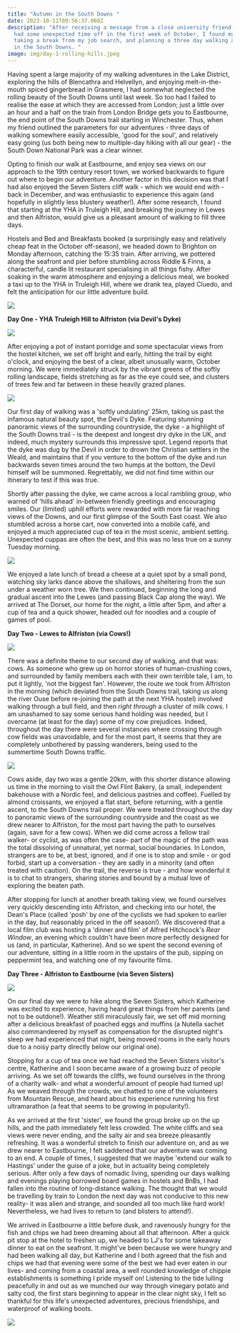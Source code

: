 ```yaml
---
title: "Autumn in the South Downs "
date: 2023-10-11T09:56:37.060Z
description: "After receiving a message from a close university friend that they
  had some unexpected time off in the first week of October, I found myself
  taking a break from my job search, and planning a three day walking adventure
  in the South Downs. "
image: img/day-1-rolling-hills.jpeg
---
```

Having spent a large majority of my walking adventures in the Lake District, exploring the hills of Blencathra and Helvellyn, and enjoying melt-in-the-mouth spiced gingerbread in Grasmere, I had somewhat neglected the rolling beauty of the South Downs until last week. So too had I failed to realise the ease at which they are accessed from London; just a little over  an hour and a half on the train from London Bridge gets you to Eastbourne, the end point of the South Downs trail starting in Winchester. Thus, when my friend outlined the parameters for our adventures - three days of walking somewhere easily accessible, 'good for the soul', and relatively easy going (us both being new to multiple-day hiking with all our gear) - the South Down National Park was a clear winner.

Opting to finish our walk at Eastbourne, and enjoy sea views on our approach to the 19th century resort town, we worked backwards to figure out where to begin our adventure. Another factor in this decision was that I had also enjoyed the Seven Sisters cliff walk - which we would end with - back in December, and was enthusiastic to experience this again (and hopefully in slightly less blustery weather!). After some research, I found that starting at the YHA in Truleigh Hill, and breaking the journey in Lewes and then Alfriston, would give us a pleasant amount of walking to fill three days. 

Hostels and Bed and Breakfasts booked (a surprisingly easy and relatively cheap feat in the October off-season), we headed down to Brighton on Monday afternoon, catching the 15:35 train. After arriving, we pottered along the seafront and pier before stumbling across Riddle & Finns, a characterful, candle lit restaurant specialising in all things fishy. After soaking in the warm atmosphere and enjoying a delicious meal, we booked a taxi up to the YHA in Truleigh Hill, where we drank tea, played Cluedo, and felt the anticipation for our little adventure build.

![](img/riddle-and-finns.jpeg)

**Day One - YHA Truleigh Hill to Alfriston (via Devil's Dyke)**

![](img/day-1-start.jpeg)

After enjoying a pot of instant porridge and some spectacular views from the hostel kitchen, we set off bright and early, hitting the trail by eight o'clock, and enjoying the best of a clear, albeit unusually warm, October morning. We were immediately struck by the vibrant greens of the softly rolling landscape, fields stretching as far as the eye could see, and clusters of trees few and far between in these heavily grazed planes.

![](img/screenshot-35-.png)

Our first day of walking was a 'softly undulating' 25km, taking us past the infamous natural beauty spot, the Devil's Dyke. Featuring stunning panoramic views of the surrounding countryside, the dyke - a highlight of the South Downs trail - is the deepest and longest dry dyke in the UK, and indeed, much mystery surrounds this impressive spot. Legend reports that the dyke was dug by the Devil in order to drown the Christian settlers in the Weald, and maintains that if you venture to the bottom of the dyke and run backwards seven times around the two humps at the bottom, the Devil himself will be summoned. Regrettably, we did not find time within our itinerary to test if this was true. 

Shortly after passing the dyke, we came across a local rambling group, who warned of 'hills ahead' in-between friendly greetings and encouraging smiles. Our (limited) uphill efforts were rewarded with more far reaching views of the Downs, and our first glimpse of the South East coast. We also stumbled across a horse cart, now converted into a mobile café, and enjoyed a much appreciated cup of tea in the most scenic, ambient setting. Unexpected cuppas are often the best, and this was no less true on a sunny Tuesday morning.

![](img/day-1-lunch-spot.jpeg)

We enjoyed a  late lunch of bread a cheese at a quiet spot by a small pond, watching sky larks dance above the shallows, and sheltering from the sun under a weather worn tree. We then continued, beginning the long and gradual ascent into the Lewes (and passing Black Cap along the way). We arrived at The Dorset, our home for the night, a little after 5pm, and after a cup of tea and a quick shower, headed out for noodles and a couple of games of pool.

**Day Two - Lewes to Alfriston (via Cows!)**

![](img/day-2-cow-field.jpeg)

There was a definite theme to our second day of walking, and that was: cows. As someone who grew up on horror stories of human-crushing cows, and surrounded by family members each with their own terrible tale, I am, to put it lightly, 'not the biggest fan'. However, the route we took from Alfriston in the morning (which deviated from the South Downs trail, taking us along the river Ouse before re-joining the path at the next YHA hostel) involved walking through a bull field, and then *right through* a cluster of milk cows. I am unashamed to say some serious hand holding was needed, but I overcame (at least for the day) some of my cow prejudices. Indeed, throughout the day there were several instances where crossing through cow fields was unavoidable, and for the most part, it seems that they are completely unbothered by passing wanderers, being used to the summertime South Downs traffic.

![](img/screenshot-36-.png)

Cows aside, day two was a gentle 20km, with this shorter distance allowing us time in the morning to visit the Owl Flint Bakery, (a small, independent bakehouse with a Nordic feel, and delicious pastries and coffee). Fuelled by almond croissants, we enjoyed a flat start, before returning, with a gentle ascent, to the South Downs trail proper. We were treated throughout the day to panoramic views of the surrounding countryside and the coast as we drew nearer to Alfriston, for the most part having the path to ourselves (again, save for a few cows). When we did come across a fellow trail walker- or cyclist, as was often the case- part of the magic of the path was the total dissolving of unnatural, yet normal, social boundaries. In London, strangers are to be, at best, ignored, and if one is to stop and smile - or god forbid, start up a conversation - they are sadly in a minority (and often treated with caution). On the trail, the reverse is true - and how wonderful it is to chat to strangers, sharing stories and bound by a mutual love of exploring the beaten path. 

After stopping for lunch at another breath taking view, we found ourselves very quickly descending into Alfriston, and checking into our hotel, the Dean's Place (called 'posh' by one of the cyclists we had spoken to earlier in the day, but reasonably priced in the off season!). We discovered that a local film club was hosting a 'dinner and film' of Alfred Hitchcock's *Rear Window*, an evening which couldn't have been more perfectly designed for us (and, in particular, Katherine). And so we spent the second evening of our adventure, sitting in a little room in the upstairs of the pub, sipping on peppermint tea, and watching one of my favourite films. 

**Day Three - Alfriston to Eastbourne (via Seven Sisters)**

![](img/day-3-coastlines.jpeg)

On our final day we were to hike along the Seven Sisters, which Katherine was excited to experience, having heard great things from her parents (and not to be outdone!). Weather still miraculously fair, we set off mid morning after a delicious breakfast of poached eggs and muffins (a Nutella sachet also commandeered by myself as compensation for the disrupted night's sleep we had experienced that night, being moved rooms in the early hours due to a noisy party directly below our original one). 

Stopping for a cup of tea once we had reached the Seven Sisters visitor's centre, Katherine and I soon became aware of a growing buzz of people arriving. As we set off towards the cliffs, we found ourselves in the throng of a charity walk- and what a wonderful amount of people had turned up! As we weaved through the crowds, we chatted to one of the volunteers from Mountain Rescue, and heard about his experience running his first ultramarathon (a feat that seems to be growing in popularity!). 

As we arrived at the first 'sister', we found the group broke up on the up hills, and the path immediately felt less crowded. The white cliffs and sea views were never ending, and the salty air and sea breeze pleasantly refreshing. It was a wonderful stretch to finish our adventure on, and as we drew nearer to Eastbourne, I felt saddened that our adventure was coming to an end. A couple of times, I suggested that we maybe 'extend our walk to Hastings' under the guise of a joke, but in actuality being completely serious. After only a few days of nomadic living, spending our days walking and evenings playing borrowed board games in hostels and BnBs, I had fallen into the routine of long-distance walking. The thought that we would be travelling by train to London the next day was not conducive to this new reality- it was alien and strange, and sounded all too much like hard work! Nevertheless, we had lives to return to (and blisters to attend!). 

We arrived in Eastbourne a little before dusk, and ravenously hungry for the fish and chips we had been dreaming about all that afternoon. After a quick pit stop at the hotel to freshen up, we headed to LJ's for some takeaway dinner to eat on the seafront. It might've been because we were hungry and had been walking all day, but Katherine and I both agreed that the fish and chips we had that evening were some of the best we had ever eaten in our lives- and coming from a coastal area, a well rounded knowledge of chippie  establishments is something I pride myself on! Listening to the tide lulling peacefully in and out as we munched our way through vinegary potato and salty cod, the first stars beginning to appear in the clear night sky, I felt so thankful for this life's unexpected adventures, precious friendships, and waterproof of walking boots.

![](img/dscf9469.jpeg)